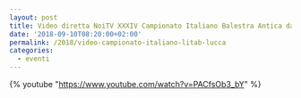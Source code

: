 ```yaml
---
layout: post
title: Video diretta NoiTV XXXIV Campionato Italiano Balestra Antica da banco
date: '2018-09-10T08:20:00+02:00'
permalink: /2018/video-campionato-italiano-litab-lucca
categories:
  - eventi
---
```


{% youtube "https://www.youtube.com/watch?v=PACfsOb3_bY" %}
